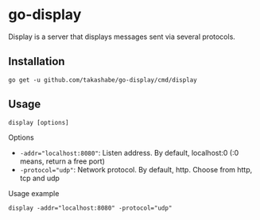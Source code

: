 # go-display

Display is a server that displays messages sent via several protocols.

## Installation

```
go get -u github.com/takashabe/go-display/cmd/display
```

## Usage

```
display [options]
```

Options

* `-addr="localhost:8080"`: Listen address. By default, localhost:0 (:0 means, return a free port)
* `-protocol="udp"`: Network protocol. By default, http. Choose from http, tcp and udp

Usage example

```
display -addr="localhost:8080" -protocol="udp"
```
